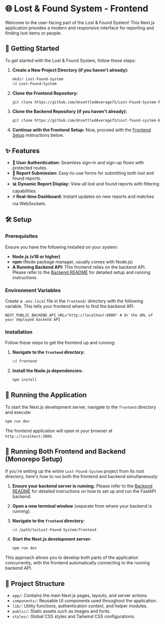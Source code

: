 # 🌐 Lost & Found System - Frontend

Welcome to the user-facing part of the Lost & Found System! This Next.js application provides a modern and responsive interface for reporting and finding lost items or people.

## 🏁 Getting Started

To get started with the Lost & Found System, follow these steps:

1.  **Create a New Project Directory (if you haven't already):**
    ```bash
    mkdir Lost-Found-System
    cd Lost-Found-System
    ```

2.  **Clone the Frontend Repository:**
    ```bash
    git clone https://github.com/UnsettledAverage73/Lost-Found-System-frontend frontend
    ```

3.  **Clone the Backend Repository (if you haven't already):**
    ```bash
    git clone https://github.com/UnsettledAverage73/Lost-found-system-backend backend
    ```

4.  **Continue with the Frontend Setup:**
    Now, proceed with the [Frontend Setup](#🛠️-setup) instructions below.

## ✨ Features

-   **🔐 User Authentication:** Seamless sign-in and sign-up flows with protected routes.
-   **📝 Report Submission:** Easy-to-use forms for submitting both lost and found reports.
-   **📊 Dynamic Report Display:** View all lost and found reports with filtering capabilities.
-   **⚡ Real-time Dashboard:** Instant updates on new reports and matches via WebSockets.

## 🛠️ Setup

### Prerequisites

Ensure you have the following installed on your system:

-   **Node.js (v18 or higher)**
-   **npm** (Node package manager, usually comes with Node.js)
-   **A Running Backend API:** This frontend relies on the backend API. Please refer to the [Backend README](../backend/README.md) for detailed setup and running instructions.

### Environment Variables

Create a `.env.local` file in the `frontend/` directory with the following variable. This tells your frontend where to find the backend API.

```dotenv
NEXT_PUBLIC_BACKEND_API_URL="http://localhost:8000" # Or the URL of your deployed backend API
```

### Installation

Follow these steps to get the frontend up and running:

1.  **Navigate to the `frontend` directory:**
    ```bash
    cd frontend
    ```

2.  **Install the Node.js dependencies:**
    ```bash
    npm install
    ```

## 🚀 Running the Application

To start the Next.js development server, navigate to the `frontend` directory and execute:

```bash
npm run dev
```

The frontend application will open in your browser at `http://localhost:3000`.

## 🤝 Running Both Frontend and Backend (Monorepo Setup)

If you're setting up the entire `Lost-Found-System` project from its root directory, here's how to run both the frontend and backend simultaneously:

1.  **Ensure your backend server is running.** Please refer to the [Backend README](../backend/README.md) for detailed instructions on how to set up and run the FastAPI backend.

2.  **Open a new terminal window** (separate from where your backend is running).

3.  **Navigate to the `frontend` directory:**
    ```bash
    cd /path/to/Lost-Found-System/frontend
    ```

4.  **Start the Next.js development server:**
    ```bash
    npm run dev
    ```

This approach allows you to develop both parts of the application concurrently, with the frontend automatically connecting to the running backend API.

## 📁 Project Structure

-   `app/`: Contains the main Next.js pages, layouts, and server actions.
-   `components/`: Reusable UI components used throughout the application.
-   `lib/`: Utility functions, authentication context, and helper modules.
-   `public/`: Static assets such as images and fonts.
-   `styles/`: Global CSS styles and Tailwind CSS configurations.
